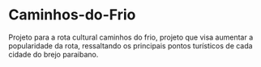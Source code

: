 # Caminhos-do-Frio
 Projeto para a rota cultural caminhos do frio, projeto que visa aumentar a popularidade da rota, ressaltando os principais pontos turísticos de cada cidade do brejo paraibano.

